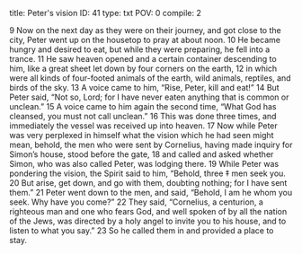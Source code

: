 title:          Peter's vision
ID:             41
type:           txt
POV:            0
compile:        2


9 Now on the next day as they were on their journey, and got close to the city, Peter went up on the housetop to pray at about noon. 10 He became hungry and desired to eat, but while they were preparing, he fell into a trance. 11 He saw heaven opened and a certain container descending to him, like a great sheet let down by four corners on the earth, 12 in which were all kinds of four-footed animals of the earth, wild animals, reptiles, and birds of the sky. 13 A voice came to him, “Rise, Peter, kill and eat!”
14 But Peter said, “Not so, Lord; for I have never eaten anything that is common or unclean.”
15 A voice came to him again the second time, “What God has cleansed, you must not call unclean.” 16 This was done three times, and immediately the vessel was received up into heaven. 17 Now while Peter was very perplexed in himself what the vision which he had seen might mean, behold, the men who were sent by Cornelius, having made inquiry for Simon’s house, stood before the gate, 18 and called and asked whether Simon, who was also called Peter, was lodging there. 19 While Peter was pondering the vision, the Spirit said to him, “Behold, three ‡ men seek you. 20 But arise, get down, and go with them, doubting nothing; for I have sent them.”
21 Peter went down to the men, and said, “Behold, I am he whom you seek. Why have you come?”
22 They said, “Cornelius, a centurion, a righteous man and one who fears God, and well spoken of by all the nation of the Jews, was directed by a holy angel to invite you to his house, and to listen to what you say.” 23 So he called them in and provided a place to stay.